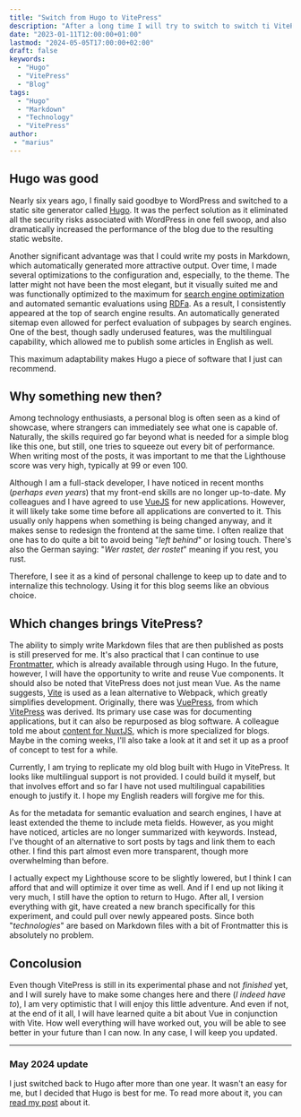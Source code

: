 ```yaml
---
title: "Switch from Hugo to VitePress"
description: "After a long time I will try to switch to switch ti VitePress for blogging."
date: "2023-01-11T12:00:00+01:00"
lastmod: "2024-05-05T17:00:00+02:00"
draft: false
keywords:
  - "Hugo"
  - "VitePress"
  - "Blog"
tags:
  - "Hugo"
  - "Markdown"
  - "Technology"
  - "VitePress"
author:
 - "marius"
---
```


## Hugo was good
Nearly six years ago, I finally said goodbye to WordPress and switched to
a static site generator called [Hugo](/en/post/hallo-welt). It was the perfect
solution as it eliminated all the security risks associated with WordPress in
one fell swoop, and also dramatically increased the performance of the blog
due to the resulting static website.

Another significant advantage was that I could write my posts in Markdown,
which automatically generated more attractive output. Over time, I made
several optimizations to the configuration and, especially, to the theme.
The latter might not have been the most elegant, but it visually suited me
and was functionally optimized to the maximum for [search engine optimization](https://en.wikipedia.org/wiki/Search_engine_optimization)
and automated semantic evaluations using [RDFa](https://en.wikipedia.org/wiki/RDFa).
As a result, I consistently appeared at the top of search engine results.
An automatically generated sitemap even allowed for perfect evaluation of
subpages by search engines. One of the best, though sadly underused features,
was the multilingual capability, which allowed me to publish some articles
in English as well.

This maximum adaptability makes Hugo a piece of software that I just can recommend.

## Why something new then?
Among technology enthusiasts, a personal blog is often seen as a kind
of showcase, where strangers can immediately see what one is capable of.
Naturally, the skills required go far beyond what is needed for a simple
blog like this one, but still, one tries to squeeze out every bit of
performance. When writing most of the posts, it was important to me that
the Lighthouse score was very high, typically at 99 or even 100.

Although I am a full-stack developer, I have noticed in recent months
(_perhaps even years_) that my front-end skills are no longer up-to-date.
My colleagues and I have agreed to use [VueJS](https://vuejs.org/) for
new applications. However, it will likely take some time before all
applications are converted to it. This usually only happens when
something is being changed anyway, and it makes sense to redesign
the frontend at the same time. I often realize that one has to do
quite a bit to avoid being "_left behind_" or losing touch. There's
also the German saying: "_Wer rastet, der rostet_" meaning if you rest,
you rust.

Therefore, I see it as a kind of personal challenge to keep up to date
and to internalize this technology. Using it for this blog seems like
an obvious choice.

## Which changes brings VitePress?
The ability to simply write Markdown files that are then published as posts
is still preserved for me. It's also practical that I can continue to use
[Frontmatter](https://gohugo.io/content-management/front-matter/), which is
already available through using Hugo. In the future, however, I will have
the opportunity to write and reuse Vue components. It should also be noted
that VitePress does not just mean Vue. As the name suggests, [Vite](https://vitejs.dev/)
is used as a lean alternative to Webpack, which greatly simplifies
development. Originally, there was [VuePress](https://vuepress.vuejs.org/),
from which [VitePress](https://vitepress.vuejs.org/) was derived. Its primary
use case was for documenting applications, but it can also be repurposed as
blog software. A colleague told me about [content for NuxtJS](https://content.nuxtjs.org/),
which is more specialized for blogs. Maybe in the coming weeks, I'll also
take a look at it and set it up as a proof of concept to test for a while.

Currently, I am trying to replicate my old blog built with Hugo in VitePress.
It looks like multilingual support is not provided. I could build it myself,
but that involves effort and so far I have not used multilingual capabilities
enough to justify it. I hope my English readers will forgive me for this.

As for the metadata for semantic evaluation and search engines, I have
at least extended the theme to include meta fields. However, as you might
have noticed, articles are no longer summarized with keywords. Instead,
I've thought of an alternative to sort posts by tags and link them to
each other. I find this part almost even more transparent, though more
overwhelming than before.

I actually expect my Lighthouse score to be slightly lowered, but I think
I can afford that and will optimize it over time as well. And if I end up
not liking it very much, I still have the option to return to Hugo. After
all, I version everything with git, have created a new branch specifically
for this experiment, and could pull over newly appeared posts. Since both
"_technologies_" are based on Markdown files with a bit of Frontmatter
this is absolutely no problem.

## Concolusion
Even though VitePress is still in its experimental phase and not
_finished_ yet, and I will surely have to make some changes here
and there (_I indeed have to_), I am very optimistic that I will
enjoy this little adventure. And even if not, at the end of it all,
I will have learned quite a bit about Vue in conjunction with Vite.
How well everything will have worked out, you will be able to see
better in your future than I can now. In any case, I will keep you
updated.

---
### May 2024 update
I just switched back to Hugo after more than one year. It wasn't an easy
for me, but I decided that Hugo is best for me. To read more about it,
you can [read my post](/en/post/zurueckzuhugo) about it.